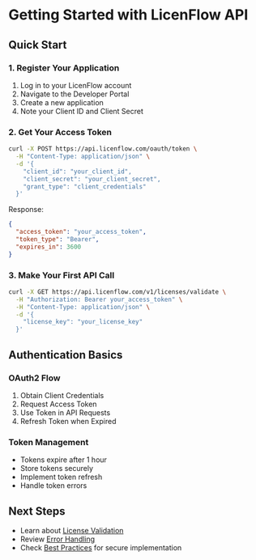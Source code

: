 # Getting Started with LicenFlow API

## Quick Start

### 1. Register Your Application
1. Log in to your LicenFlow account
2. Navigate to the Developer Portal
3. Create a new application
4. Note your Client ID and Client Secret

### 2. Get Your Access Token
```bash
curl -X POST https://api.licenflow.com/oauth/token \
  -H "Content-Type: application/json" \
  -d '{
    "client_id": "your_client_id",
    "client_secret": "your_client_secret",
    "grant_type": "client_credentials"
  }'
```

Response:
```json
{
  "access_token": "your_access_token",
  "token_type": "Bearer",
  "expires_in": 3600
}
```

### 3. Make Your First API Call
```bash
curl -X GET https://api.licenflow.com/v1/licenses/validate \
  -H "Authorization: Bearer your_access_token" \
  -H "Content-Type: application/json" \
  -d '{
    "license_key": "your_license_key"
  }'
```

## Authentication Basics

### OAuth2 Flow
1. Obtain Client Credentials
2. Request Access Token
3. Use Token in API Requests
4. Refresh Token when Expired

### Token Management
- Tokens expire after 1 hour
- Store tokens securely
- Implement token refresh
- Handle token errors

## Next Steps
- Learn about [License Validation](integration.md#license-validation)
- Review [Error Handling](troubleshooting.md#error-handling)
- Check [Best Practices](best-practices.md) for secure implementation 